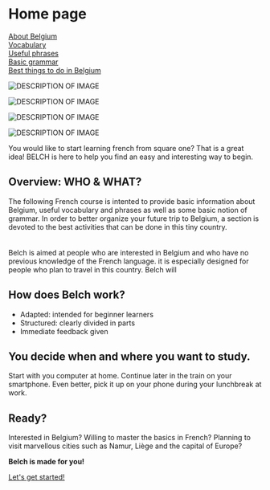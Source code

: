 <h1>Home page</h1>
<p>
  <a href="page2.html">About Belgium</a> <br>
  <a href="page3.html">Vocabulary</a> <br>
  <a href="page4.html">Useful phrases</a> <br>
  <a href="page5.html">Basic grammar</a> <br>
  <a href="page6.html">Best things to do in Belgium</a> <br>
</p>

<p>
<img src="https://upload.wikimedia.org/wikipedia/commons/thumb/5/54/Communaut%C3%A9_fran%C3%A7aise_in_Belgium.svg/langfr-800px-Communaut%C3%A9_fran%C3%A7aise_in_Belgium.svg.png" alt="DESCRIPTION OF IMAGE" >
</p>

<p>
<img src="https://static.brusselsairlines.com/_img/destinationPage2/Belgium/Brussels/Brussels_grand_place.jpg" alt="DESCRIPTION OF IMAGE" >
</p>


<p>
<img src="https://cdn.pixabay.com/photo/2016/11/23/10/45/balloons-1852499_960_720.png"
alt="DESCRIPTION OF IMAGE" >
</p>

<p>
<img src="https://image.flaticon.com/icons/png/512/761/761505.png"
alt="DESCRIPTION OF IMAGE" >
</p>
<p> 
You would like to start learning french from square one? That is a great idea! BELCH is here to help you find an easy and interesting way to begin. <br>

<h2> Overview: WHO & WHAT?</h2>

The following French course is intented to provide basic information about Belgium, useful vocabulary and phrases as well as some basic notion of grammar. In order to better organize your future trip to Belgium, a section is devoted to the best activities that can be done in this tiny country. <br>
<br>
<br>
Belch is aimed at people who are interested in Belgium and who have no previous knowledge of the French language. it is especially designed for people who plan to travel in this country. Belch will 
</p>



<p>
<h2>How does Belch work?</h2>
<ul>
  <li>Adapted: intended for beginner learners</li>
  <li>Structured: clearly divided in parts</li>
  <li>Immediate feedback given</li>
  </ul>
</p>         


<p>
<h2> You decide when and where you want to study.</h2>
Start with you computer at home. Continue later in the train on your smartphone. Even better, pick it up on your phone during your lunchbreak at work. 
</p>

<p>
<h2> Ready?</h2>
Interested in Belgium? Willing to master the basics in French? Planning to visit marvellous cities such as Namur, Liège and the capital of Europe? <br>
</p>


<p>
  
<strong>Belch is made for you!</strong> <br> 
</p>

<p>
<a href="https://camillefrancq.github.io/sml5202-final-francq/page2.html"> Let's get started! </a>
</p>




